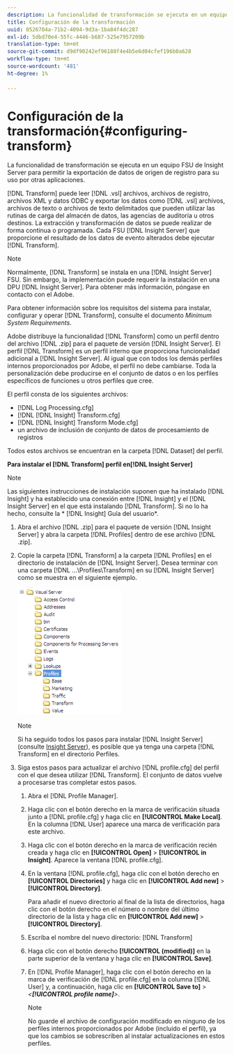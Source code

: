 ```yaml
---
description: La funcionalidad de transformación se ejecuta en un equipo FSU de Insight Server para permitir la exportación de datos de origen de registro para su uso por otras aplicaciones.
title: Configuración de la transformación
uuid: 0526704a-71b2-4094-9d3a-1ba84f4dc287
exl-id: 5dbd70e4-55fc-4446-b687-525e7957209b
translation-type: tm+mt
source-git-commit: d9df90242ef96188f4e4b5e6d04cfef196b0a628
workflow-type: tm+mt
source-wordcount: '481'
ht-degree: 1%

---
```


# Configuración de la transformación{#configuring-transform}

La funcionalidad de transformación se ejecuta en un equipo FSU de Insight Server para permitir la exportación de datos de origen de registro para su uso por otras aplicaciones.

[!DNL Transform] puede leer  [!DNL .vsl] archivos, archivos de registro, archivos XML y datos ODBC y exportar los datos como  [!DNL .vsl] archivos, archivos de texto o archivos de texto delimitados que pueden utilizar las rutinas de carga del almacén de datos, las agencias de auditoría u otros destinos. La extracción y transformación de datos se puede realizar de forma continua o programada. Cada FSU [!DNL Insight Server] que proporcione el resultado de los datos de evento alterados debe ejecutar [!DNL Transform].

>[!NOTE]
>
>Normalmente, [!DNL Transform] se instala en una [!DNL Insight Server] FSU. Sin embargo, la implementación puede requerir la instalación en una DPU [!DNL Insight Server]. Para obtener más información, póngase en contacto con el Adobe.

Para obtener información sobre los requisitos del sistema para instalar, configurar y operar [!DNL Transform], consulte el documento *Minimum System Requirements*.

Adobe distribuye la funcionalidad [!DNL Transform] como un perfil dentro del archivo [!DNL .zip] para el paquete de versión [!DNL Insight Server]. El perfil [!DNL Transform] es un perfil interno que proporciona funcionalidad adicional a [!DNL Insight Server]. Al igual que con todos los demás perfiles internos proporcionados por Adobe, el perfil no debe cambiarse. Toda la personalización debe producirse en el conjunto de datos o en los perfiles específicos de funciones u otros perfiles que cree.

El perfil consta de los siguientes archivos:

* [!DNL Log Processing.cfg]
* [!DNL [!DNL Insight] Transform.cfg]
* [!DNL [!DNL Insight] Transform Mode.cfg]
* un archivo de inclusión de conjunto de datos de procesamiento de registros

Todos estos archivos se encuentran en la carpeta [!DNL Dataset] del perfil.

**Para instalar el  [!DNL Transform] perfil en[!DNL Insight Server]**

>[!NOTE]
>
>Las siguientes instrucciones de instalación suponen que ha instalado [!DNL Insight] y ha establecido una conexión entre [!DNL Insight] y el [!DNL Insight Server] en el que está instalando [!DNL Transform]. Si no lo ha hecho, consulte la * [!DNL Insight] Guía del usuario*.

1. Abra el archivo [!DNL .zip] para el paquete de versión [!DNL Insight Server] y abra la carpeta [!DNL Profiles] dentro de ese archivo [!DNL .zip].
1. Copie la carpeta [!DNL Transform] a la carpeta [!DNL Profiles] en el directorio de instalación de [!DNL Insight Server]. Desea terminar con una carpeta [!DNL ...\Profiles\Transform] en su [!DNL Insight Server] como se muestra en el siguiente ejemplo.

   ![Información sobre los pasos](assets/win_installTransformProfile.png)

   >[!NOTE]
   >
   >Si ha seguido todos los pasos para instalar [!DNL Insight Server] (consulte [Insight Server](../../../home/c-inst-svr/c-msr-server/c-msr-server.md)), es posible que ya tenga una carpeta [!DNL Transform] en el directorio Perfiles.

1. Siga estos pasos para actualizar el archivo [!DNL profile.cfg] del perfil con el que desea utilizar [!DNL Transform]. El conjunto de datos vuelve a procesarse tras completar estos pasos.

   1. Abra el [!DNL Profile Manager].
   1. Haga clic con el botón derecho en la marca de verificación situada junto a [!DNL profile.cfg] y haga clic en **[!UICONTROL Make Local]**. En la columna [!DNL User] aparece una marca de verificación para este archivo.

   1. Haga clic con el botón derecho en la marca de verificación recién creada y haga clic en **[!UICONTROL Open]** > **[!UICONTROL in Insight]**. Aparece la ventana [!DNL profile.cfg].

   1. En la ventana [!DNL profile.cfg], haga clic con el botón derecho en **[!UICONTROL Directories]** y haga clic en **[!UICONTROL Add new]** > **[!UICONTROL Directory]**.

      Para añadir el nuevo directorio al final de la lista de directorios, haga clic con el botón derecho en el número o nombre del último directorio de la lista y haga clic en **[!UICONTROL Add new]** > **[!UICONTROL Directory]**.

   1. Escriba el nombre del nuevo directorio: [!DNL Transform]
   1. Haga clic con el botón derecho **[!UICONTROL (modified)]** en la parte superior de la ventana y haga clic en **[!UICONTROL Save]**.

   1. En [!DNL Profile Manager], haga clic con el botón derecho en la marca de verificación de [!DNL profile.cfg] en la columna [!DNL User] y, a continuación, haga clic en **[!UICONTROL Save to]** > *&lt;**[!UICONTROL profile name]**>*.

      >[!NOTE]
      >
      >No guarde el archivo de configuración modificado en ninguno de los perfiles internos proporcionados por Adobe (incluido el perfil), ya que los cambios se sobrescriben al instalar actualizaciones en estos perfiles.
